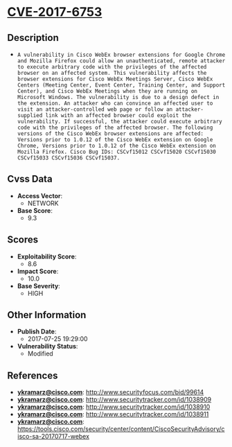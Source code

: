 
# [CVE-2017-6753](https://cve.mitre.org/cgi-bin/cvename.cgi?name=CVE-2017-6753)

## Description

- `A vulnerability in Cisco WebEx browser extensions for Google Chrome and Mozilla Firefox could allow an unauthenticated, remote attacker to execute arbitrary code with the privileges of the affected browser on an affected system. This vulnerability affects the browser extensions for Cisco WebEx Meetings Server, Cisco WebEx Centers (Meeting Center, Event Center, Training Center, and Support Center), and Cisco WebEx Meetings when they are running on Microsoft Windows. The vulnerability is due to a design defect in the extension. An attacker who can convince an affected user to visit an attacker-controlled web page or follow an attacker-supplied link with an affected browser could exploit the vulnerability. If successful, the attacker could execute arbitrary code with the privileges of the affected browser. The following versions of the Cisco WebEx browser extensions are affected: Versions prior to 1.0.12 of the Cisco WebEx extension on Google Chrome, Versions prior to 1.0.12 of the Cisco WebEx extension on Mozilla Firefox. Cisco Bug IDs: CSCvf15012 CSCvf15020 CSCvf15030 CSCvf15033 CSCvf15036 CSCvf15037.`

## Cvss Data

- **Access Vector**:
  - NETWORK
- **Base Score**:
  - 9.3

## Scores

- **Exploitability Score**:
  - 8.6
- **Impact Score**:
  - 10.0
- **Base Severity**:
  - HIGH

## Other Information

- **Publish Date**:
  - 2017-07-25 19:29:00
- **Vulnerability Status**:
  - Modified

## References

- **ykramarz@cisco.com**: http://www.securityfocus.com/bid/99614
- **ykramarz@cisco.com**: http://www.securitytracker.com/id/1038909
- **ykramarz@cisco.com**: http://www.securitytracker.com/id/1038910
- **ykramarz@cisco.com**: http://www.securitytracker.com/id/1038911
- **ykramarz@cisco.com**: https://tools.cisco.com/security/center/content/CiscoSecurityAdvisory/cisco-sa-20170717-webex
